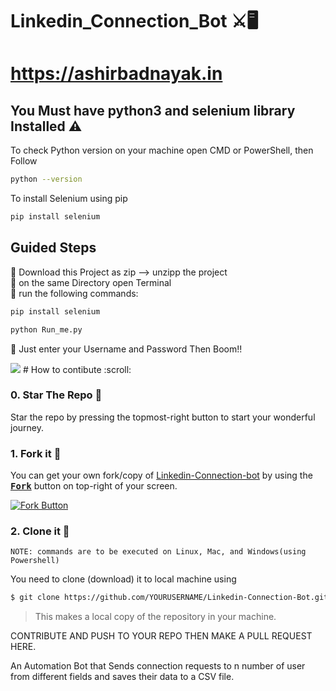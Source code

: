 # Linkedin_Connection_Bot ⚔️🖥️
# https://ashirbadnayak.in



## You Must have python3 and selenium library Installed ⚠
To check Python version on your machine open CMD or PowerShell, then Follow </br>
```bash
python --version
```
To install Selenium using pip </br>
```bash
pip install selenium
```



 ## Guided Steps 
📍 Download this Project as zip --> unzipp the project
</br>
📍 on the same Directory open Terminal
</br>
📍 run the following commands:
```bash
pip install selenium
```
```bash
python Run_me.py
```
📍 Just enter your Username and Password Then Boom!!
 
 


<img src="[https://user-images.githubusercontent.com/62801988/130929505-4a17bdbd-a6ab-461a-85be-1af82d7f1d53.png](https://avatars.githubusercontent.com/u/69763576?s=400&u=b51019074a6fc9022c8a071cdb286825c1ee3017&v=4)" style="max-width:16%;">
# How to contibute :scroll:

### 0. Star The Repo :star2:

Star the repo by pressing the topmost-right button to start your wonderful journey.


### 1. Fork it :fork_and_knife:

You can get your own fork/copy of [Linkedin-Connection-bot](https://github.com/ashirbad200nayak/Linkedin-Connection-Bot-Script1_gui/) by using the <a href="https://github.com/prabaljainn/Linkedin-Connection-Bot](https://github.com/ashirbad200nayak/Linkedin-Connection-Bot-Script1_gui/new/master?readme=1#fork-destination-box"><kbd><b>Fork</b></kbd></a> button on top-right of your screen.

 [![Fork Button](https://help.github.com/assets/images/help/repository/fork_button.jpg)](https://github.com/ashirbad200nayak/Linkedin-Connection-Bot-Script1_gui/)


### 2. Clone it :busts_in_silhouette:

`NOTE: commands are to be executed on Linux, Mac, and Windows(using Powershell)`

You need to clone (download) it to local machine using

```sh
$ git clone https://github.com/YOURUSERNAME/Linkedin-Connection-Bot.git
```

> This makes a local copy of the repository in your machine.

CONTRIBUTE AND PUSH TO YOUR REPO THEN MAKE A PULL REQUEST HERE.


An Automation Bot that Sends connection requests to n number of user from different fields and saves their data to a CSV file.








